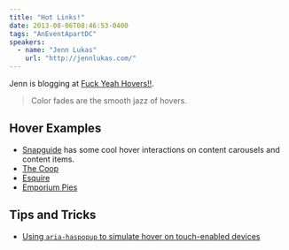 ```yaml
---
title: "Hot Links!"
date: 2013-08-06T08:46:53-0400
tags: "AnEventApartDC"
speakers:
  - name: "Jenn Lukas"
    url: "http://jennlukas.com/"
---
```


Jenn is blogging at [Fuck Yeah Hovers!!](http://fuckyeahhovers.tumblr.com/).

> Color fades are the smooth jazz of hovers.


## Hover Examples

- [Snapguide](http://snapguide.com/) has some cool hover interactions on content carousels and content items.
- [The Coop](http://coworkchicago.com/)
- [Esquire](http://www.esquire.co.uk/)
- [Emporium Pies](http://emporiumpies.com/)


## Tips and Tricks

- [Using `aria-haspopup` to simulate hover on touch-enabled devices](http://msdn.microsoft.com/en-us/library/ie/jj152135.aspx)
